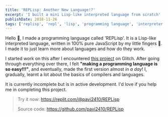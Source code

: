 ```yaml
---
title: 'REPLisp: Another New Language!?'
excerpt: 'I built a mini Lisp-like interpreted language from scratch'
publishDate: 2018-11-26
tags: ['replisp', 'repl', 'lisp', 'programming language', 'interpreter']
---
```


Hello 👋, I made a programming language called 'REPLisp'. It is a Lisp-like interpreted language, written in 100% pure JavaScript by my little fingers 🖖. I made it to just learn more about languages and how do they work.

I started work on this after I encountered [this project](https://glitch.com/~the-super-tiny-compiler) on Glitch. After going through everything over there, I felt **"making a programming language is so easy!!!"**, and eventually, made the first version almost *in a day*! I, gradually, learnt a lot about the basics of compilers and languages.

It is currently incomplete but is in active development. I'd love if you help me in completing this project.

> Try it now: https://replit.com/@pavi2410/REPLisp
>
> Source code: https://github.com/pavi2410/REPLisp
